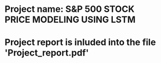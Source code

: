 #
# Project name: S&P 500 STOCK PRICE MODELING USING LSTM
# Project report is inluded into the file 'Project_report.pdf'

